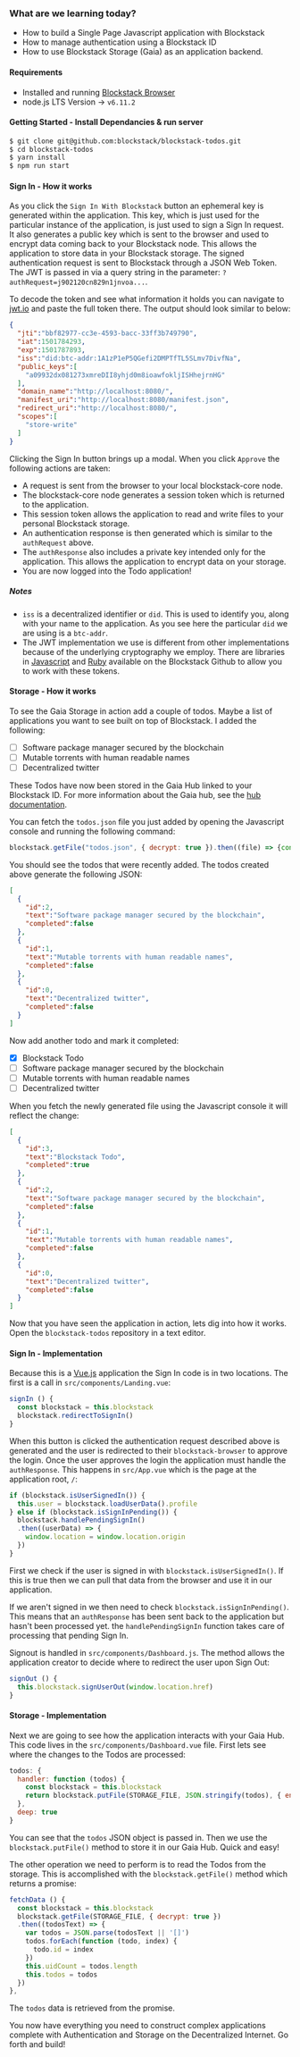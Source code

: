 ### What are we learning today?

- How to build a Single Page Javascript application with Blockstack
- How to manage authentication using a Blockstack ID
- How to use Blockstack Storage (Gaia) as an application backend.

#### Requirements

- Installed and running [Blockstack Browser](https://github.com/blockstack/blockstack-browser/releases)
- node.js LTS Version -> `v6.11.2`

#### Getting Started - Install Dependancies & run server

```bash
$ git clone git@github.com:blockstack/blockstack-todos.git
$ cd blockstack-todos
$ yarn install
$ npm run start
```

#### Sign In - How it works

As you click the `Sign In With Blockstack` button an ephemeral key is generated within the application. This key, which is just used for the particular instance of the application, is just used to sign a Sign In request. It also generates a public key which is sent to the browser and used to encrypt data coming back to your Blockstack node. This allows the application to store data in your Blockstack storage. The signed authentication request is sent to Blockstack through a JSON Web Token. The JWT is passed in via a query string in the parameter: `?authRequest=j902120cn829n1jnvoa...`.

To decode the token and see what information it holds you can navigate to [jwt.io](http://jwt.io/) and paste the full token there. The output should look similar to below:

```json
{
  "jti":"bbf82977-cc3e-4593-bacc-33ff3b749790",
  "iat":1501784293,
  "exp":1501787893,
  "iss":"did:btc-addr:1A1zP1eP5QGefi2DMPTfTL5SLmv7DivfNa",
  "public_keys":[
    "a09932dx081273xmreDII8yhjd0m8ioawfokljISHhejrnHG"
  ],
  "domain_name":"http://localhost:8080/",
  "manifest_uri":"http://localhost:8080/manifest.json",
  "redirect_uri":"http://localhost:8080/",
  "scopes":[
    "store-write"
  ]
}
```

Clicking the Sign In button brings up a modal. When you click `Approve` the following actions are taken:

- A request is sent from the browser to your local blockstack-core node.
- The blockstack-core node generates a session token which is returned to the application.
- This session token allows the application to read and write files to your personal Blockstack storage.
- An authentication response is then generated which is similar to the `authRequest` above.
- The `authResponse` also includes a private key intended only for the application. This allows the application to encrypt data on your storage.
- You are now logged into the Todo application!

##### Notes

- `iss` is a decentralized identifier or `did`. This is used to identify you, along with your name to the application. As you see here the particular `did` we are using is a `btc-addr`.
- The JWT implementation we use is different from other implementations because of the underlying cryptography we employ. There are libraries in [Javascript](https://github.com/blockstack/jsontokens-js) and [Ruby](https://github.com/blockstack/ruby-jwt-blockstack) available on the Blockstack Github to allow you to work with these tokens.

#### Storage - How it works

To see the Gaia Storage in action add a couple of todos. Maybe a list of applications you want to see built on top of Blockstack. I added the following:

- [ ] Software package manager secured by the blockchain
- [ ] Mutable torrents with human readable names
- [ ] Decentralized twitter

These Todos have now been stored in the Gaia Hub linked to your Blockstack ID. For more information about the Gaia hub, see the [hub documentation](https://github.com/blockstack/gaia).

You can fetch the `todos.json` file you just added by opening the Javascript console and running the following command:

```Javascript
blockstack.getFile("todos.json", { decrypt: true }).then((file) => {console.log(file)})
```

You should see the todos that were recently added. The todos created above generate the following JSON:

```json
[
  {
    "id":2,
    "text":"Software package manager secured by the blockchain",
    "completed":false
  },
  {
    "id":1,
    "text":"Mutable torrents with human readable names",
    "completed":false
  },
  {
    "id":0,
    "text":"Decentralized twitter",
    "completed":false
  }
]
```
Now add another todo and mark it completed:

- [x] Blockstack Todo
- [ ] Software package manager secured by the blockchain
- [ ] Mutable torrents with human readable names
- [ ] Decentralized twitter

When you fetch the newly generated file using the Javascript console it will reflect the change:

```json
[
  {
    "id":3,
    "text":"Blockstack Todo",
    "completed":true
  },
  {
    "id":2,
    "text":"Software package manager secured by the blockchain",
    "completed":false
  },
  {
    "id":1,
    "text":"Mutable torrents with human readable names",
    "completed":false
  },
  {
    "id":0,
    "text":"Decentralized twitter",
    "completed":false
  }
]
```

Now that you have seen the application in action, lets dig into how it works. Open the `blockstack-todos` repository in a text editor.

#### Sign In - Implementation

Because this is a [Vue.js](https://vuejs.org/) application the Sign In code is in two locations. The first is a call in `src/components/Landing.vue`:

```javascript
signIn () {
  const blockstack = this.blockstack
  blockstack.redirectToSignIn()
}
```
When this button is clicked the authentication request described above is generated and the user is redirected to their `blockstack-browser` to approve the login. Once the user approves the login the application must handle the `authResponse`. This happens in `src/App.vue` which is the page at the application root, `/`:

```javascript
if (blockstack.isUserSignedIn()) {
  this.user = blockstack.loadUserData().profile
} else if (blockstack.isSignInPending()) {
  blockstack.handlePendingSignIn()
  .then((userData) => {
    window.location = window.location.origin
  })
}
```

First we check if the user is signed in with `blockstack.isUserSignedIn()`. If this is true then we can pull that data from the browser and use it in our application.

If we aren't signed in we then need to check `blockstack.isSignInPending()`. This means that an `authResponse` has been sent back to the application but hasn't been processed yet. the `handlePendingSignIn` function takes care of processing that pending Sign In.

Signout is handled in `src/components/Dashboard.js`. The method allows the application creator to decide where to redirect the user upon Sign Out:

```javascript
signOut () {
  this.blockstack.signUserOut(window.location.href)
}
```

#### Storage - Implementation

Next we are going to see how the application interacts with your Gaia Hub. This code lives in the `src/components/Dashboard.vue` file. First lets see where the changes to the Todos are processed:

```javascript
todos: {
  handler: function (todos) {
    const blockstack = this.blockstack
    return blockstack.putFile(STORAGE_FILE, JSON.stringify(todos), { encrypt: true })
  },
  deep: true
}
```

You can see that the `todos` JSON object is passed in. Then we use the `blockstack.putFile()` method to store it in our Gaia Hub. Quick and easy!

The other operation we need to perform is to read the Todos from the storage. This is accomplished with the `blockstack.getFile()` method which returns a promise:

```javascript
fetchData () {
  const blockstack = this.blockstack
  blockstack.getFile(STORAGE_FILE, { decrypt: true })
  .then((todosText) => {
    var todos = JSON.parse(todosText || '[]')
    todos.forEach(function (todo, index) {
      todo.id = index
    })
    this.uidCount = todos.length
    this.todos = todos
  })
},
```

The `todos` data is retrieved from the promise.

You now have everything you need to construct complex applications complete with Authentication and Storage on the Decentralized Internet. Go forth and build!
